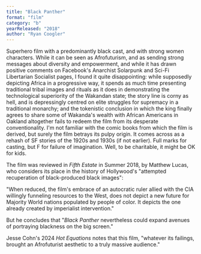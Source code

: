 ```yaml
---
title: "Black Panther"
format: "film"
category: "b"
yearReleased: "2018"
author: "Ryan Coogler"
---
```

Superhero film with a predominantly black cast, and with  strong women characters. While it can be seen as Afrofuturism, and as sending  strong messages about diversity and empowerment, and while it has drawn positive  comments on Facebook's Anarchist Solarpunk and Sci-Fi Libertarian Socialist  pages, I found it quite disappointing: while supposedly depicting Africa in a  progressive way, it spends as much time presenting traditional tribal images and  rituals as it does in demonstrating the technological superiority of the  Wakandan state; the story line is corny as hell, and is depressingly centred on  elite struggles for supremacy in a traditional monarchy; and the tokenistic  conclusion in which the king finally agrees to share some of Wakanda's wealth  with African Americans in Oakland altogether fails to redeem the film from its  desperate conventionality. I'm not familiar with the comic books from which the  film is derived, but surely the film betrays its pulpy origin. It comes across  as a rehash of SF stories of the 1920s and 1930s (if not earlier). Full marks  for casting, but F for failure of imagination. Well, to be charitable, it might  be OK for kids.

The film was reviewed in <em>Fifth Estate</em> in Summer  2018, by Matthew Lucas, who considers its place in the history of Hollywood's  "attempted recuperation of black-produced black images":

"When reduced, the film's embrace of an autocratic ruler  allied with the CIA willingly funneling resources to the West, does not depict a  new future for Majority World nations populated by people of color. It depicts  the one already created by imperialist intervention."

But he concludes that "<em>Black Panther</em> nevertheless  could expand avenues of portraying blackness on the big screen."

Jesse Cohn's 2024 _Hot Equations_ notes that this film, "whatever its failings, brought an Afrofuturist aesthetic to a truly massive audience."
